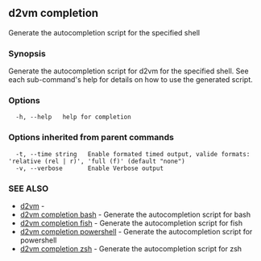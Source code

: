 ## d2vm completion

Generate the autocompletion script for the specified shell

### Synopsis

Generate the autocompletion script for d2vm for the specified shell.
See each sub-command's help for details on how to use the generated script.


### Options

```
  -h, --help   help for completion
```

### Options inherited from parent commands

```
  -t, --time string   Enable formated timed output, valide formats: 'relative (rel | r)', 'full (f)' (default "none")
  -v, --verbose       Enable Verbose output
```

### SEE ALSO

* [d2vm](d2vm.md)	 - 
* [d2vm completion bash](d2vm_completion_bash.md)	 - Generate the autocompletion script for bash
* [d2vm completion fish](d2vm_completion_fish.md)	 - Generate the autocompletion script for fish
* [d2vm completion powershell](d2vm_completion_powershell.md)	 - Generate the autocompletion script for powershell
* [d2vm completion zsh](d2vm_completion_zsh.md)	 - Generate the autocompletion script for zsh

